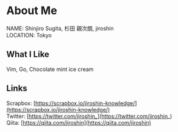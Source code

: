 # About Me
NAME: Shinjiro Sugita, 杉田 親次朗, jiroshin  
LOCATION: Tokyo

## What I Like
Vim, Go, Chocolate mint ice cream

## Links
Scrapbox: [https://scrapbox.io/jiroshin-knowledge/](https://scrapbox.io/jiroshin-knowledge/)  
Twitter: [https://twitter.com/jiroshin_](https://twitter.com/jiroshin_)  
Qiita: [https://qiita.com/jiroshin](https://qiita.com/jiroshin)  
